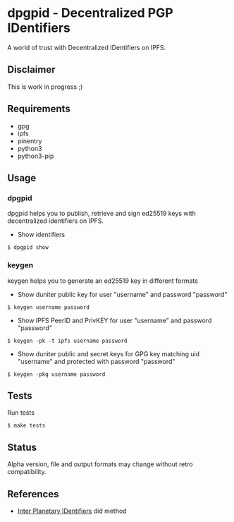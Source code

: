 # dpgpid - Decentralized PGP IDentifiers

A world of trust with Decentralized IDentifiers on IPFS.

## Disclaimer

This is work in progress ;)

## Requirements

* gpg
* ipfs
* pinentry
* python3
* python3-pip

## Usage

### dpgpid

dpgpid helps you to publish, retrieve and sign ed25519 keys with decentralized identifiers on IPFS.

* Show identifiers

```shell
$ dpgpid show
```

### keygen

keygen helps you to generate an ed25519 key in different formats

* Show duniter public key for user "username" and password "password"

```shell
$ keygen username password
```

* Show IPFS PeerID and PrivKEY for user "username" and password "password"

```shell
$ keygen -pk -t ipfs username password
```

* Show duniter public and secret keys for GPG key matching uid "username" and protected with password "password"

```shell
$ keygen -pkg username password
```

## Tests

Run tests

```shell
$ make tests
```

## Status

Alpha version, file and output formats may change without retro compatibility.

## References

* [Inter Planetary IDentifiers](https://did-ipid.github.io/ipid-did-method/) did method
